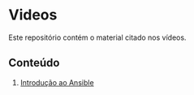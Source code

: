 # Videos

Este repositório contém o material citado nos vídeos.

## Conteúdo

1. [Introdução ao Ansible](1-ansible-intro/README.md) 